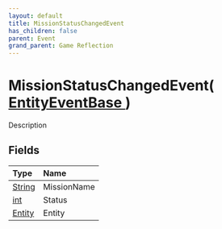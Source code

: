 ```yaml
---
layout: default
title: MissionStatusChangedEvent
has_children: false
parent: Event
grand_parent: Game Reflection
---
```

# MissionStatusChangedEvent( [ EntityEventBase ](/docs/game-reflection/events/entity_event_base) )
Description 

## Fields

| Type | Name |
|:-------------|:--------------|
| [String](/docs/game-reflection/components/string) | MissionName |
| [int](/docs/game-reflection/enums/int) | Status |
| [Entity](/docs/game-reflection/classes/entity) | Entity |

